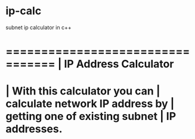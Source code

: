 # ip-calc
subnet ip calculator in c++

=================================
|     IP Address Calculator
=================================
| With this calculator you can
| calculate network IP address by
| getting one of existing subnet
| IP addresses.
=================================
